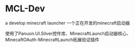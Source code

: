# MCL-Dev
a develop minecraft launcher 一个正在开发的minecraft启动器

使用了Panuon.UI.Silver控件库、MinecraftLaunch启动器核心、MinecaftOAuth-MinecraftLaunch拓展验证插件

